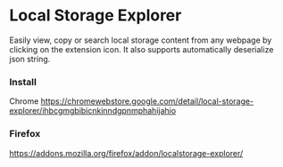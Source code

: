 # Local Storage Explorer
Easily view, copy or search local storage content from any webpage by clicking on the extension icon. It also supports automatically deserialize json string.

### Install
Chrome
https://chromewebstore.google.com/detail/local-storage-explorer/ihbcgmgbibicnkinndgpnmphahijahio

### Firefox
https://addons.mozilla.org/firefox/addon/localstorage-explorer/